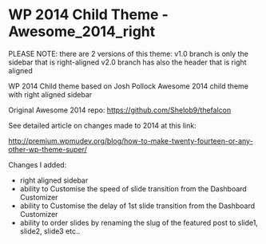 WP 2014 Child Theme - Awesome_2014_right
========================================

PLEASE NOTE: there are 2 versions of this theme:
v1.0 branch is only the sidebar that is right-aligned
v2.0 branch has also the header that is right aligned

WP 2014 Child theme based on Josh Pollock Awesome 2014 child theme with right aligned sidebar

Original Awesome 2014 repo: https://github.com/Shelob9/thefalcon

See detailed article on changes made to 2014 at this link:

http://premium.wpmudev.org/blog/how-to-make-twenty-fourteen-or-any-other-wp-theme-super/

Changes I added:

- right aligned sidebar
- ability to Customise the speed of slide transition from the Dashboard Customizer
- ability to Customise the delay of 1st slide transition from the Dashboard Customizer
- ability to order slides by renaming the slug of the featured post to slide1, slide2, slide3 etc..
